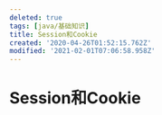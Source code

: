 ```yaml
---
deleted: true
tags: [java/基础知识]
title: Session和Cookie
created: '2020-04-26T01:52:15.762Z'
modified: '2021-02-01T07:06:58.958Z'
---
```


# Session和Cookie



